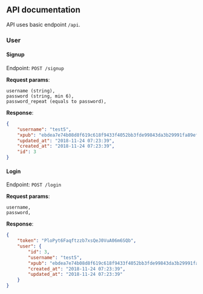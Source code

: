 ## API documentation

API uses basic endpoint `/api`.  

### User
#### Signup

Endpoint: `POST /signup` 

**Request params**:
```
username (string),
password (string, min 6),
password_repeat (equals to password),
``` 

**Response**:
```json
{
    "username": "test5",
    "xpub": "ebdea7e74b08d8f619c618f9433f4052bb3fde99843da3b29991fa89efabb2faa39b55fbea95b294974c086b31d10bd75846443c71e40994f6029dc93462f970",
    "updated_at": "2018-11-24 07:23:39",
    "created_at": "2018-11-24 07:23:39",
    "id": 3
}
```

#### Login

Endpoint: `POST /login` 

**Request params**:
```
username,
password,
``` 

**Response**:
```json
{
    "token": "PloPyt6Faqftzzb7xsQeJ0VuA06m6SQb",
    "user": {
        "id": 3,
        "username": "test5",
        "xpub": "ebdea7e74b08d8f619c618f9433f4052bb3fde99843da3b29991fa89efabb2faa39b55fbea95b294974c086b31d10bd75846443c71e40994f6029dc93462f970",
        "created_at": "2018-11-24 07:23:39",
        "updated_at": "2018-11-24 07:23:39"
    }
}
```
